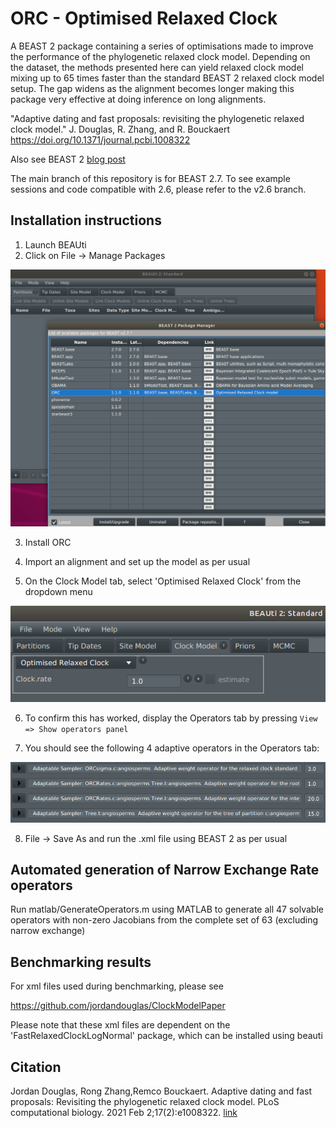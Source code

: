 # ORC - Optimised Relaxed Clock



A BEAST 2 package containing a series of optimisations made to improve the performance of the phylogenetic relaxed clock model. 
Depending on the dataset, the methods presented here can yield relaxed clock model mixing up to 65 times faster than the standard BEAST 2 relaxed clock model setup.
The gap widens as the alignment becomes longer making this package very effective at doing inference on long alignments.


"Adaptive dating and fast proposals: revisiting the phylogenetic relaxed clock model." J. Douglas, R. Zhang, and  R. Bouckaert
 https://doi.org/10.1371/journal.pcbi.1008322



Also see BEAST 2 [blog post](https://www.beast2.org/2020/12/15/ORC.html)



The main branch of this repository is for BEAST 2.7. To see example sessions and code compatible with 2.6, please refer to the v2.6 branch.




## Installation instructions


1. Launch BEAUti
2. Click on File -> Manage Packages

![](figs/fig1.png)

3. Install ORC


4. Import an alignment and set up the model as per usual

5. On the Clock Model tab, select 'Optimised Relaxed Clock' from the dropdown menu

![](figs/fig3.png)



6. To confirm this has worked, display the Operators tab by pressing `View => Show operators panel`

7. You should see the following 4 adaptive operators in the Operators tab:

![](figs/fig5.png)

8. File -> Save As and run the .xml file using BEAST 2 as per usual




## Automated generation of Narrow Exchange Rate operators
Run matlab/GenerateOperators.m using MATLAB to generate all 47 solvable operators with non-zero Jacobians from the complete set of 63 (excluding narrow exchange)


## Benchmarking results

For xml files used during benchmarking, please see

https://github.com/jordandouglas/ClockModelPaper

Please note that these xml files are dependent on the 'FastRelaxedClockLogNormal' package, which can be installed using beauti



## Citation

Jordan Douglas, Rong Zhang,Remco Bouckaert. 
Adaptive dating and fast proposals: Revisiting the phylogenetic relaxed clock model. PLoS computational biology. 2021 Feb 2;17(2):e1008322.
<a href="https://doi.org/10.1371/journal.pcbi.1008322">link</a>
